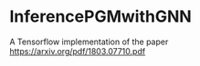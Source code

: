 # InferencePGMwithGNN
A Tensorflow implementation of the paper https://arxiv.org/pdf/1803.07710.pdf
